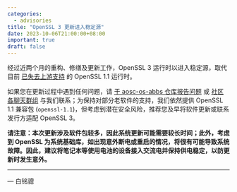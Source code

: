 ```yaml
---
categories:
  - advisories
title: "OpenSSL 3 更新进入稳定源"
date: 2023-10-06T21:00:00+08:00
important: true
draft: false
---
```


经过近两个月的重构、修缮及更新工作，OpenSSL 3 运行时以进入稳定源，取代目前 [已失去上游支持](https://www.openssl.org/blog/blog/2023/09/11/eol-111/) 的 OpenSSL 1.1 运行时。

如果您在更新过程中遇到任何问题，请 [于 aosc-os-abbs 仓库报告问题](https://github.com/AOSC-Dev/aosc-os-abbs/issues/new?assignees=&labels=&projects=&template=bug-report.yml) 或 [社区各聊天群组](https://t.me/aosc_main) 与我们联系；为保持对部分老软件的支持，我们依然提供 OpenSSL 1.1 兼容包 (`openssl-1.1`)，但考虑到潜在安全风险，推荐您及早将软件更新或联系发行方适配 OpenSSL 3。

**请注意：本次更新涉及软件包较多，因此系统更新可能需要较长时间；此外，考虑到 OpenSSL 为系统基础库，如出现意外断电或重启的情况，将很有可能导致系统故障。因此，建议将笔记本等使用电池的设备接入交流电并保持供电稳定，以防更新时发生意外。**

---

— 白铭骢
